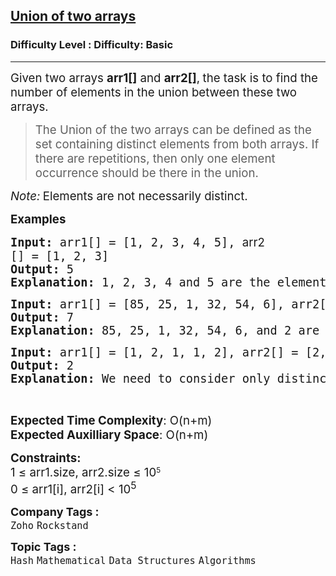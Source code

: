 <h2><a href="https://www.geeksforgeeks.org/problems/union-of-two-arrays3538/1?page=1&category=Data%20Structures,Arrays,Strings,Design-Pattern,Operators,Data%20Type,Functions&difficulty=Basic&sortBy=submissions">Union of two arrays</a></h2><h3>Difficulty Level : Difficulty: Basic</h3><hr><div class="problems_problem_content__Xm_eO"><p><span style="font-size: 14pt;">Given two arrays&nbsp;<strong>arr1[]</strong>&nbsp;and&nbsp;<strong>arr2[]</strong>,<strong>&nbsp;</strong>the&nbsp;task is to find the number of elements in the union between these two arrays.</span></p>
<blockquote>
<p><span style="font-size: 14pt;">The Union of the two arrays can be defined as the set containing distinct elements from both arrays. If there are repetitions, then only one element occurrence should be there in the union.</span></p>
</blockquote>
<p><span style="font-size: 14pt;"><em>Note:</em><strong>&nbsp;</strong>Elements are not necessarily distinct.</span></p>
<p><span style="font-size: 14pt;"><strong>Examples</strong></span></p>
<pre><span style="font-size: 14pt;"><strong>Input:</strong> arr1[] = [1, 2, 3, 4, 5], <span style="font-family: -apple-system, BlinkMacSystemFont, 'Segoe UI', Roboto, Oxygen, Ubuntu, Cantarell, 'Open Sans', 'Helvetica Neue', sans-serif; white-space: normal;">arr2</span>[] = [1, 2, 3]
<strong>Output: </strong>5<strong>
Explanation: </strong>1, 2, 3, 4 and 5 are the elements which comes in the union setof both arrays. So count is 5.
</span></pre>
<pre><span style="font-size: 14pt;"><strong>Input: </strong>arr1[] =<strong> </strong>[85, 25, 1, 32, 54, 6], arr2[] = [85, 2] <br><strong>Output: </strong>7<strong>
Explanation: </strong>85, 25, 1, 32, 54, 6, and 2 are the elements which comes in the union set of both arrays. So count is 7.</span></pre>
<pre><span style="font-size: 14pt;"><strong>Input: </strong>arr1[] =<strong> </strong>[1, 2, 1, 1, 2], arr2[] = [2, 2, 1, 2, 1] <br><strong>Output: </strong>2<strong>
Explanation: </strong>We need to consider only distinct. So count is 2.</span></pre>
<p>&nbsp;</p>
<p><span style="font-size: 14pt;"><strong>Expected Time Complexity</strong>: O(n+m)<br><strong>Expected Auxilliary Space</strong>: O(n+m)</span></p>
<p><span style="font-size: 14pt;"><strong>Constraints:</strong></span><br><span style="font-size: 14pt;">1 ≤ arr1.size,&nbsp;</span><span style="font-size: 14pt;">arr2</span><span style="font-size: 14pt;">.size ≤ 10</span><sup>5<br></sup><span style="font-size: 14pt;">0 ≤ arr1[i], arr2[i] &lt; 10<sup>5</sup></span></p></div><p><span style=font-size:18px><strong>Company Tags : </strong><br><code>Zoho</code>&nbsp;<code>Rockstand</code>&nbsp;<br><p><span style=font-size:18px><strong>Topic Tags : </strong><br><code>Hash</code>&nbsp;<code>Mathematical</code>&nbsp;<code>Data Structures</code>&nbsp;<code>Algorithms</code>&nbsp;